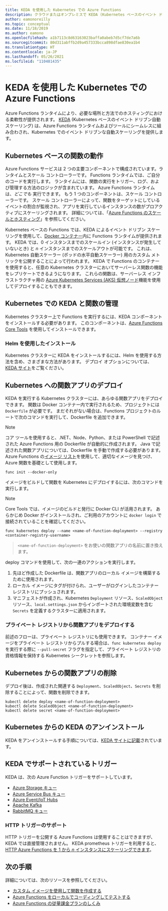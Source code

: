 ```yaml
---
title: KEDA を使用した Kubernetes での Azure Functions
description: クラウドまたはオンプレミスで KEDA (Kubernetes ベースのイベント ドリブン自動スケーリング) を使用して Kubernetes で Azure Functions を実行する方法について説明します。
author: eamonoreilly
ms.topic: conceptual
ms.date: 11/18/2019
ms.author: eamono
ms.openlocfilehash: a1b7113c8d63163023baffa0abeb7d5cf7de7a6b
ms.sourcegitcommit: 80d311abffb2d9a457333bcca898dfae830ea1b4
ms.translationtype: HT
ms.contentlocale: ja-JP
ms.lasthandoff: 05/26/2021
ms.locfileid: "110481435"
---
```

# <a name="azure-functions-on-kubernetes-with-keda"></a>KEDA を使用した Kubernetes での Azure Functions

Azure Functions ランタイムにより、必要な場所と方法でのホスティングにおける柔軟性が提供されます。  [KEDA](https://keda.sh) (Kubernetes ベースのイベント ドリブン自動スケーリング) は、Azure Functions ランタイムおよびツールにシームレスに組み合わされ、Kubernetes でのイベント ドリブンな自動スケーリングを提供します。

## <a name="how-kubernetes-based-functions-work"></a>Kubernetes ベースの関数の動作

Azure Functions サービスは 2 つの主要コンポーネントで構成されています。ランタイムとスケール コントローラーです。  Functions ランタイムでは、ご自分のコードを実行します。  ランタイムには、関数の実行をトリガー、ログ、および管理する方法のロジックが含まれています。  Azure Functions ランタイムは、*どこでも* 実行できます。  もう 1 つのコンポーネントは、スケール コントローラーです。  スケール コントローラーによって、関数をターゲットにしているイベントの割合が監視され、アプリを実行しているインスタンスの数がプロアクティブにスケーリングされます。  詳細については、「[Azure Functions のスケールとホスティング](functions-scale.md)」を参照してください。

Kubernetes ベースの Functions では、KEDA によるイベント ドリブン スケーリングを使用して、[Docker コンテナー](functions-create-function-linux-custom-image.md)内に Functions ランタイムが提供されます。  KEDA では、0 インスタンスまでのスケールイン (インスタンスが発生していないとき) と *n* インスタンスまでのスケールアウトが可能です。 これは、Kubernetes 自動スケーラー (ポッドの水平自動スケーラー) 用のカスタム メトリックを公開することによって行われます。  KEDA で Functions のコンテナーを使用すると、任意の Kubernetes クラスターにおいてサーバーレス関数の機能をレプリケートできるようになります。  これらの関数は、サーバーレス インフラストラクチャ用の [Azure Kubernetes Services (AKS) 仮想ノード](../aks/virtual-nodes-cli.md)機能を使用してデプロイすることもできます。

## <a name="managing-keda-and-functions-in-kubernetes"></a>Kubernetes での KEDA と関数の管理

Kubernetes クラスター上で Functions を実行するには、KEDA コンポーネントをインストールする必要があります。 このコンポーネントは、[Azure Functions Core Tools](functions-run-local.md) を使用してインストールできます。

### <a name="installing-with-helm"></a>Helm を使用したインストール

Kubernetes クラスターに KEDA をインストールするには、Helm を使用する方法を含め、さまざまな方法があります。  デプロイ オプションについては、[KEDA サイト](https://keda.sh/docs/deploy/)をご覧ください。

## <a name="deploying-a-function-app-to-kubernetes"></a>Kubernetes への関数アプリのデプロイ

KEDA を実行する Kubernetes クラスターには、あらゆる関数アプリをデプロイできます。  関数は Docker コンテナー内で実行されるため、プロジェクトには `Dockerfile` が必要です。  まだそれがない場合は、Functions プロジェクトのルートで次のコマンドを実行して、Dockerfile を追加できます。

> [!NOTE]
> コア ツールを使用すると、.NET、Node、Python、または PowerShell で記述された Azure Functions 用の Dockerfile が自動的に作成されます。 Java で記述された関数アプリについては、Dockerfile を手動で作成する必要があります。 Azure Functions の[イメージ リスト](https://github.com/Azure/azure-functions-docker)を使用して、適切なイメージを見つけ、Azure 関数を基礎として使用します。

```cli
func init --docker-only
```

イメージをビルドして関数を Kubernetes にデプロイするには、次のコマンドを実行します。

> [!NOTE]
> Core Tools では、イメージのビルドと発行に Docker CLI が活用されます。 あらかじめ Docker がインストールされ、ご利用のアカウントに `docker login` で接続されていることを確認してください。

```cli
func kubernetes deploy --name <name-of-function-deployment> --registry <container-registry-username>
```

> `<name-of-function-deployment>` をお使いの関数アプリの名前に置き換えます。

deploy コマンドを使用して、次の一連のアクションを実行します。
1. 先ほど作成した Dockerfile は、関数アプリのローカル イメージを構築するために使用されます。
2. ローカル イメージにタグが付けられ、ユーザーがログインしたコンテナー レジストリにプッシュされます。
3. マニフェストが作成され、Kubernetes `Deployment` リソース、`ScaledObject` リソース、`local.settings.json` からインポートされた環境変数を含む `Secrets` を定義するクラスターに適用されます。

### <a name="deploying-a-function-app-from-a-private-registry"></a>プライベート レジストリから関数アプリをデプロイする

前述のフローは、プライベート レジストリにも使用できます。  コンテナー イメージをプライベート レジストリからプルする場合は、`func kubernetes deploy` を実行する際に `--pull-secret` フラグを指定して、プライベート レジストリの資格情報を保持する Kubernetes シークレットを参照します。

## <a name="removing-a-function-app-from-kubernetes"></a>Kubernetes からの関数アプリの削除

デプロイ後は、作成された関連する `Deployment`、`ScaledObject`、`Secrets` を削除することによって、関数を削除できます。

```cli
kubectl delete deploy <name-of-function-deployment>
kubectl delete ScaledObject <name-of-function-deployment>
kubectl delete secret <name-of-function-deployment>
```

## <a name="uninstalling-keda-from-kubernetes"></a>Kubernetes からの KEDA のアンインストール

KEDA をアンインストールする手順については、[KEDA サイトに記載](https://keda.sh/docs/deploy/)されています。

## <a name="supported-triggers-in-keda"></a>KEDA でサポートされているトリガー

KEDA は、次の Azure Function トリガーをサポートしています。

* [Azure Storage キュー](functions-bindings-storage-queue.md)
* [Azure Service Bus キュー](functions-bindings-service-bus.md)
* [Azure Event/IoT Hubs](functions-bindings-event-hubs.md)
* [Apache Kafka](https://github.com/azure/azure-functions-kafka-extension)
* [RabbitMQ キュー](https://github.com/azure/azure-functions-rabbitmq-extension)

### <a name="http-trigger-support"></a>HTTP トリガーのサポート

HTTP トリガーを公開する Azure Functions は使用することはできますが、KEDA では直接管理されません。  KEDA prometheus トリガーを利用すると、[HTTP Azure Functions を 1 から *n* インスタンスにスケーリングできます](https://dev.to/anirudhgarg_99/scale-up-and-down-a-http-triggered-function-app-in-kubernetes-using-keda-4m42)。

## <a name="next-steps"></a>次の手順
詳細については、次のリソースを参照してください。

* [カスタム イメージを使用して関数を作成する](functions-create-function-linux-custom-image.md)
* [Azure Functions をローカルでコーディングしてテストする](functions-develop-local.md)
* [Azure Functions の従量課金プランのしくみ](functions-scale.md)
